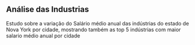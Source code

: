 ##  Análise das Industrias
Estudo sobre a variação do Salário médio anual das indústrias do estado de Nova York por cidade, mostrando também as top 5 indústrias com maior salario médio anual por cidade
